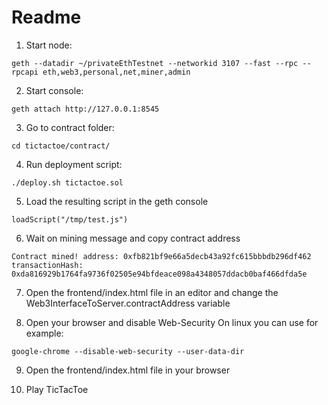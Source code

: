 # Readme

1) Start node:
```
geth --datadir ~/privateEthTestnet --networkid 3107 --fast --rpc --rpcapi eth,web3,personal,net,miner,admin
```

2) Start console:
```
geth attach http://127.0.0.1:8545
```

3) Go to contract folder:
```
cd tictactoe/contract/
```

4) Run deployment script:
```
./deploy.sh tictactoe.sol
```

5) Load the resulting script in the geth console
```
loadScript("/tmp/test.js")
```

6) Wait on mining message and copy contract address
```
Contract mined! address: 0xfb821bf9e66a5decb43a92fc615bbbdb296df462 transactionHash: 0xda816929b1764fa9736f02505e94bfdeace098a4348057ddacb0baf466dfda5e
```

7) Open the frontend/index.html file in an editor and change the Web3InterfaceToServer.contractAddress variable

8) Open your browser and disable Web-Security
On linux you can use for example:
```
google-chrome --disable-web-security --user-data-dir
```

9) Open the frontend/index.html file in your browser

10) Play TicTacToe
